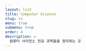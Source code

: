 ```yaml
---
layout: list
title: Computer Science
slug: cs
menu: true
submenu: true
order: 4
description: >
  컴퓨터 사이언스 전공 과목들을 정리하는 곳
---
```

